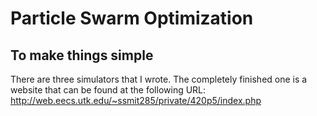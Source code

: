 # Particle Swarm Optimization

## To make things simple
There are three simulators that I wrote.
The completely finished one is a website that can be found at the following URL:
http://web.eecs.utk.edu/~ssmit285/private/420p5/index.php
